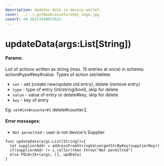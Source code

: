 ```yaml
---
description: Updates data in device wallet.
cover: ../../.gitbook/assets/skey logo.jpg
coverY: 44.36123348017621
---
```


# updateData(args:List\[String])

#### Params:

List of actions written as string (max. 15 entries at once) in schema: action#type#key#value. Types of action set/delete.

* `set` - set (create new/update old entry), delete (remove entry)
* `type` - type of entry (int/string/bool), skip for delete
* `value` - value of entry or delete#key, skip for delete
* `key` - key of entry

Eg: `set#int#counter#1` delete#counter2.

#### Error messages:

* `Not permitted` - user is not device's Supplier

```
func updateData(args:List[String])={
  let supplierAddr = addressFromStringValue(getStrByKey(supplierKey))
  if(supplierAddr != i.caller)then throw("Not permitted")
  else FOLD<15>(args, [], updData)
}
```
